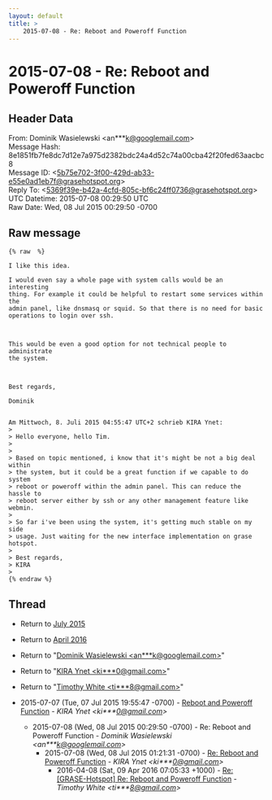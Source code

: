 ```yaml
---
layout: default
title: >
    2015-07-08 - Re: Reboot and Poweroff Function
---
```


# 2015-07-08 - Re: Reboot and Poweroff Function

## Header Data

From: Dominik Wasielewski \<an***k@googlemail.com\><br>
Message Hash: 8e1851fb7fe8dc7d12e7a975d2382bdc24a4d52c74a00cba42f20fed63aacbc8<br>
Message ID: \<5b75e702-3f00-429d-ab33-e55e0ad1eb7f@grasehotspot.org\><br>
Reply To: \<5369f39e-b42a-4cfd-805c-bf6c24ff0736@grasehotspot.org\><br>
UTC Datetime: 2015-07-08 00:29:50 UTC<br>
Raw Date: Wed, 08 Jul 2015 00:29:50 -0700<br>

## Raw message

```
{% raw  %} 

I like this idea.

I would even say a whole page with system calls would be an interesting 
thing. For example it could be helpful to restart some services within the 
admin panel, like dnsmasq or squid. So that there is no need for basic 
operations to login over ssh. 

 

This would be even a good option for not technical people to administrate 
the system.

 

Best regards,

Dominik


Am Mittwoch, 8. Juli 2015 04:55:47 UTC+2 schrieb KIRA Ynet:
>
> Hello everyone, hello Tim.
>
>
> Based on topic mentioned, i know that it's might be not a big deal within 
> the system, but it could be a great function if we capable to do system 
> reboot or poweroff within the admin panel. This can reduce the hassle to 
> reboot server either by ssh or any other management feature like webmin. 
>
> So far i've been using the system, it's getting much stable on my side 
> usage. Just waiting for the new interface implementation on grase hotspot. 
>
> Best regards,
> KIRA
>
{% endraw %}
```

## Thread

+ Return to [July 2015](/archive/2015/07)
+ Return to [April 2016](/archive/2016/04)

+ Return to "[Dominik Wasielewski <an***k<span>@</span>googlemail.com>](/authors/an___k_at_googlemail_com)"
+ Return to "[KIRA Ynet <ki***0<span>@</span>gmail.com>](/authors/ki___0_at_gmail_com)"
+ Return to "[Timothy White <ti***8<span>@</span>gmail.com>](/authors/ti___8_at_gmail_com)"

+ 2015-07-07 (Tue, 07 Jul 2015 19:55:47 -0700) - [Reboot and Poweroff Function](/archive/2015/07/57647d56146a69bf2331f97187cc772d28fb4523e3a786e9fe378881090a30c7) - _KIRA Ynet \<ki***0@gmail.com\>_
  + 2015-07-08 (Wed, 08 Jul 2015 00:29:50 -0700) - Re: Reboot and Poweroff Function - _Dominik Wasielewski \<an***k@googlemail.com\>_
    + 2015-07-08 (Wed, 08 Jul 2015 01:21:31 -0700) - [Re: Reboot and Poweroff Function](/archive/2015/07/951ae9b92cb5bbff1c2a7bf8bb55857b5389c3c2f74402ebd1c33bc6fbcaaf97) - _KIRA Ynet \<ki***0@gmail.com\>_
      + 2016-04-08 (Sat, 09 Apr 2016 07:05:33 +1000) - [Re: [GRASE-Hotspot] Re: Reboot and Poweroff Function](/archive/2016/04/b36708ea5d08909585b7d581e1e9b7bab51b60d298e98b4132e52b8a4adea37a) - _Timothy White \<ti***8@gmail.com\>_

